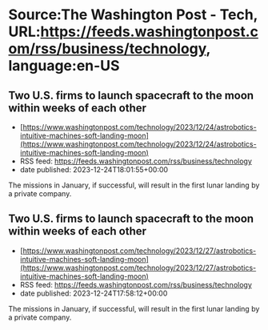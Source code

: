 # Source:The Washington Post - Tech, URL:https://feeds.washingtonpost.com/rss/business/technology, language:en-US

## Two U.S. firms to launch spacecraft to the moon within weeks of each other
 - [https://www.washingtonpost.com/technology/2023/12/24/astrobotics-intuitive-machines-soft-landing-moon](https://www.washingtonpost.com/technology/2023/12/24/astrobotics-intuitive-machines-soft-landing-moon)
 - RSS feed: https://feeds.washingtonpost.com/rss/business/technology
 - date published: 2023-12-24T18:01:55+00:00

The missions in January, if successful, will result in the first lunar landing by a private company.

## Two U.S. firms to launch spacecraft to the moon within weeks of each other
 - [https://www.washingtonpost.com/technology/2023/12/27/astrobotics-intuitive-machines-soft-landing-moon](https://www.washingtonpost.com/technology/2023/12/27/astrobotics-intuitive-machines-soft-landing-moon)
 - RSS feed: https://feeds.washingtonpost.com/rss/business/technology
 - date published: 2023-12-24T17:58:12+00:00

The missions in January, if successful, will result in the first lunar landing by a private company.


